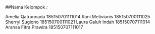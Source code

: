 ##Nama Kelompok :

Amelia Qatrunnada	185150701111014
Rani Metivianis	185150700111025
Sherryl Sugiono	185150700111021
Laura Galuh Indah	185150707111014
Aransa Fitra Prawira	185150707111017